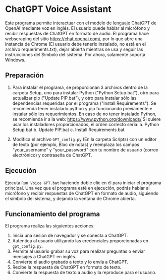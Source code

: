 # ChatGPT Voice Assistant

Este programa permite interactuar con el modelo de lenguaje ChatGPT de OpenAI mediante voz en inglés. El usuario puede hablar al micrófono y recibir respuestas de ChatGPT en formato de audio.
El programa hace webscraping del sitio https://chat.openai.com/, por lo que abre una instancia de Chrome (El usuario debe tenerlo instalado, no está en el archivo requeriments.txt), dejar abierta mientras se usa y seguir las instrucciones del Símbolo del sistema.
Por ahora, solamente soporta Windows.

## Preparación

1. Para instalar el programa, se proporcionan 3 archivos dentro de la carpeta Setup, uno para instalar Python ("Python Setup.bat"), otro para actualizar pip ("Update PIP.bat"), y otro para instalar sólo las dependencias requeridas por el programa ("Install Requirements"). 
Se recomienda tener instalado python y pip funcionando previamente e instalar sólo los requerimientos.
En caso de no tener instalado Python, se recomienda ir a la web:
https://www.python.org/downloads/
Si quiere usar los instaladores proporcionados, el orden correcto sería:
a. Python Setup.bat
b. Update PIP.bat
c. Install Requirements.bat


2. Modifica el archivo `GPT_config.py` (En la carpeta Scripts) con un editor de texto (por ejemplo, Bloc de notas) y reemplaza los campos "your_username" y "your_password" con tu nombre de usuario (correo electrónico) y contraseña de ChatGPT.

## Ejecución

Ejecuta `Run Voice GPT.bat` haciendo doble clic en él para iniciar el programa principal. 
Una vez que el programa esté en ejecución, podrás hablar al micrófono y recibir respuestas de ChatGPT en formato de audio, siguiendo el símbolo  del sistema, y dejando la ventana de Chrome abierta.

## Funcionamiento del programa

El programa realiza las siguientes acciones:

1. Inicia una sesión de navegador y se conecta a ChatGPT.
2. Autentica al usuario utilizando las credenciales proporcionadas en `gpt_config.py`.
3. Permite al usuario grabar su voz para realizar preguntas o enviar mensajes a ChatGPT en inglés.
4. Convierte el audio grabado a texto y lo envía a ChatGPT.
5. Recibe la respuesta de ChatGPT en formato de texto.
6. Convierte la respuesta de texto a audio y la reproduce para el usuario.

